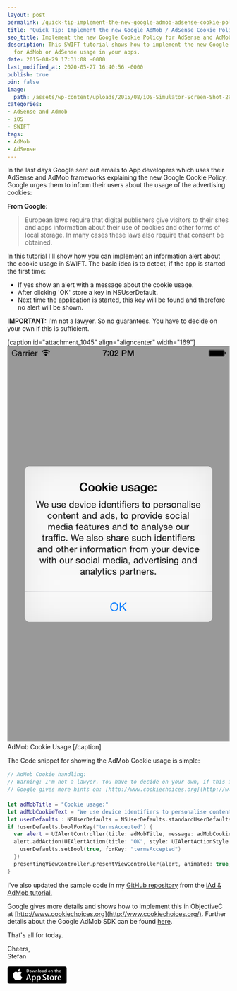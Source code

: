 ```yaml
---
layout: post
permalink: /quick-tip-implement-the-new-google-admob-adsense-cookie-policy/
title: 'Quick Tip: Implement the new Google AdMob / AdSense Cookie Policy'
seo_title: Implement the new Google Cookie Policy for AdSense and AdMob
description: This SWIFT tutorial shows how to implement the new Google Cookie policy
  for AdMob or AdSense usage in your apps.
date: 2015-08-29 17:31:08 -0000
last_modified_at: 2020-05-27 16:40:56 -0000
publish: true
pin: false
image:
  path: /assets/wp-content/uploads/2015/08/iOS-Simulator-Screen-Shot-29-Aug-2015-19.02.15.png
categories:
- AdSense and Admob
- iOS
- SWIFT
tags:
- AdMob
- AdSense
---
```

In the last days Google sent out emails to App developers which uses their AdSense and AdMob frameworks explaining the new Google Cookie Policy. Google urges them to inform their users about the usage of the advertising cookies:

**From Google:**

> European laws require that digital publishers give visitors to their sites and apps information about their use of cookies and other forms of local storage. In many cases these laws also require that consent be obtained.

In this tutorial I'll show how you can implement an information alert about the cookie usage in SWIFT. The basic idea is to detect, if the app is started the first time:

  * If yes show an alert with a message about the cookie usage.
  * After clicking 'OK' store a key in NSUserDefault.
  * Next time the application is started, this key will be found and therefore no alert will be shown.



**IMPORTANT:** I'm not a lawyer. So no guarantees. You have to decide on your own if this is sufficient.

[caption id="attachment_1045" align="aligncenter" width="169"][![Google Cookie Policy](/assets/wp-content/uploads/2015/08/iOS-Simulator-Screen-Shot-29-Aug-2015-19.02.15.png)](/assets/wp-content/uploads/2015/08/iOS-Simulator-Screen-Shot-29-Aug-2015-19.02.15.png) AdMob Cookie Usage [/caption] 

The Code snippet for showing the AdMob Cookie usage is simple:

```swift
// AdMob Cookie handling:
// Warning: I'm not a lawyer. You have to decide on your own, if this is sufficient
// Google gives more hints on: [http://www.cookiechoices.org](http://www.cookiechoices.org/)

let adMobTitle = "Cookie usage:"
let adMobCookieText = "We use device identifiers to personalise content and ads, to provide social media features and to analyse our traffic. We also share such identifiers and other information from your device with our social media, advertising and analytics partners."
let userDefaults : NSUserDefaults = NSUserDefaults.standardUserDefaults()
if !userDefaults.boolForKey("termsAccepted") {
  var alert = UIAlertController(title: adMobTitle, message: adMobCookieText, preferredStyle: UIAlertControllerStyle.Alert)
  alert.addAction(UIAlertAction(title: "OK", style: UIAlertActionStyle.Default) { _ in
    userDefaults.setBool(true, forKey: "termsAccepted")
  })
  presentingViewController.presentViewController(alert, animated: true, completion: nil)
}
```

I've also updated the sample code in my [GitHub repository](https://github.com/stfnjstn/iAdAdMobDemo) from the [iAd & AdMob tutorial.](/how-to-implement-a-space-shooter-with-spritekit-and-swift-part-6-game-center-integration70)

Google gives more details and shows how to implement this in ObjectiveC at [http://www.cookiechoices.org](http://www.cookiechoices.org/). Further details about the Google AdMob SDK can be found [here](https://developers.google.com/admob/ios/interstitial).

That's all for today.

Cheers,  
Stefan

[![AppStore Stefan Josten](/assets/wp-content/uploads/2015/11/AppStore1.png)](https://itunes.apple.com/us/app/yet-another-watch-puzzle-game/id997514879?ls=1&mt=8)

 
